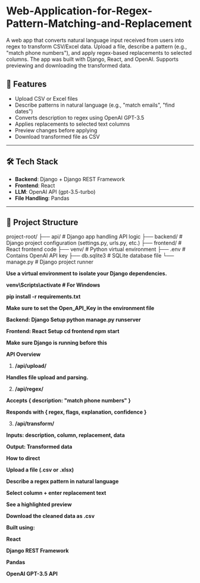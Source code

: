 # Web-Application-for-Regex-Pattern-Matching-and-Replacement
A web app that converts natural language input received from users into regex to transform CSV/Excel data. Upload a file, describe a pattern (e.g., "match phone numbers"), and apply regex-based replacements to selected columns. The app was built with Django, React, and OpenAI. Supports previewing and downloading the transformed data.


## 🚀 Features

- Upload CSV or Excel files
- Describe patterns in natural language (e.g., "match emails", "find dates")
- Converts description to regex using OpenAI GPT-3.5
- Applies replacements to selected text columns
- Preview changes before applying
- Download transformed file as CSV

---

## 🛠️ Tech Stack

- **Backend**: Django + Django REST Framework
- **Frontend**: React
- **LLM**: OpenAI API (gpt-3.5-turbo)
- **File Handling**: Pandas

---

## 📁 Project Structure

project-root/
├── api/ # Django app handling API logic
├── backend/ # Django project configuration (settings.py, urls.py, etc.)
├── frontend/ # React frontend code
├── venv/ # Python virtual environment
├── .env # Contains OpenAI API key
├── db.sqlite3 # SQLite database file
└── manage.py # Django project runner

**Use a virtual environment to isolate your Django dependencies.**

**venv\\Scripts\\activate \# For Windows**

**pip install -r requirements.txt**

**Make sure to set the Open_API_Key in the environment file**

**Backend: Django Setup python manage.py runserver**

**Frontend: React Setup cd frontend npm start**

**Make sure Django is running before this**

**API Overview**

1.  **/api/upload/**

**Handles file upload and parsing.**

2.  **/api/regex/**

**Accepts { description: \"match phone numbers\" }**

**Responds with { regex, flags, explanation, confidence }**

3.  **/api/transform/**

**Inputs: description, column, replacement, data**

**Output: Transformed data**

**How to direct**

**Upload a file (.csv or .xlsx)**

**Describe a regex pattern in natural language**

**Select column + enter replacement text**

**See a highlighted preview**

**Download the cleaned data as .csv**

**Built using:**

**React**

**Django REST Framework**

**Pandas**

**OpenAI GPT-3.5 API**




 
